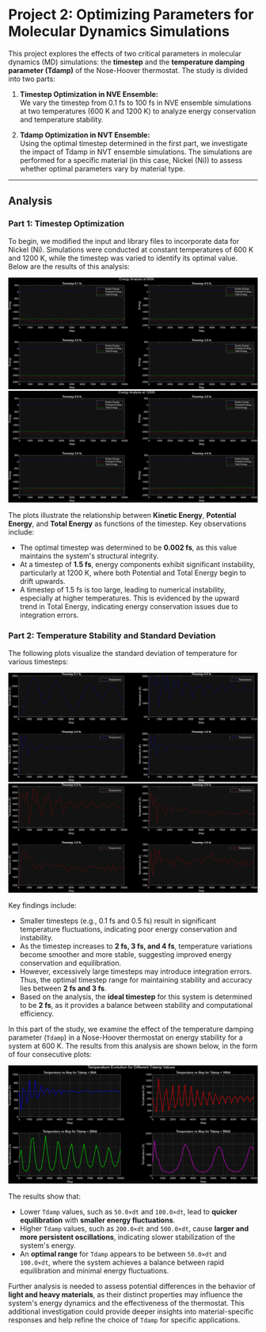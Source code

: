 # Project 2: Optimizing Parameters for Molecular Dynamics Simulations

This project explores the effects of two critical parameters in molecular dynamics (MD) simulations: the **timestep** and the **temperature damping parameter (Tdamp)** of the Nose-Hoover thermostat. The study is divided into two parts:

1. **Timestep Optimization in NVE Ensemble:**  
   We vary the timestep from 0.1 fs to 100 fs in NVE ensemble simulations at two temperatures (600 K and 1200 K) to analyze energy conservation and temperature stability.

2. **Tdamp Optimization in NVT Ensemble:**  
   Using the optimal timestep determined in the first part, we investigate the impact of Tdamp in NVT ensemble simulations. The simulations are performed for a specific material (in this case, Nickel (Ni)) to assess whether optimal parameters vary by material type.

---

## Analysis

### Part 1: Timestep Optimization
To begin, we modified the input and library files to incorporate data for Nickel (Ni). Simulations were conducted at constant temperatures of 600 K and 1200 K, while the timestep was varied to identify its optimal value. Below are the results of this analysis:

![Figure 1: Energy Components vs. Timestep at 600 K](energy600.png)  
![Figure 2: Energy Components vs. Timestep at 1200 K](energy1200.png)

The plots illustrate the relationship between **Kinetic Energy**, **Potential Energy**, and **Total Energy** as functions of the timestep. Key observations include:
- The optimal timestep was determined to be **0.002 fs**, as this value maintains the system's structural integrity.
- At a timestep of **1.5 fs**, energy components exhibit significant instability, particularly at 1200 K, where both Potential and Total Energy begin to drift upwards.
- A timestep of 1.5 fs is too large, leading to numerical instability, especially at higher temperatures. This is evidenced by the upward trend in Total Energy, indicating energy conservation issues due to integration errors.

### Part 2: Temperature Stability and Standard Deviation
The following plots visualize the standard deviation of temperature for various timesteps:

![Figure 3: Temperature Stability at 600 K](temp600.png)  
![Figure 4: Temperature Stability at 1200 K](temp1200.png)

Key findings include:
- Smaller timesteps (e.g., 0.1 fs and 0.5 fs) result in significant temperature fluctuations, indicating poor energy conservation and instability.
- As the timestep increases to **2 fs, 3 fs, and 4 fs**, temperature variations become smoother and more stable, suggesting improved energy conservation and equilibration.
- However, excessively large timesteps may introduce integration errors. Thus, the optimal timestep range for maintaining stability and accuracy lies between **2 fs and 3 fs**.
- Based on the analysis, the **ideal timestep** for this system is determined to be **2 fs**, as it provides a balance between stability and computational efficiency.

In this part of the study, we examine the effect of the temperature damping parameter (`Tdamp`) in a Nose-Hoover thermostat on energy stability for a system at 600 K. The results from this analysis are shown below, in the form of four consecutive plots:

![Figure 5: Effect of Tdamp on Energy Stability](tdamp_effect.png)

The results show that:
- Lower `Tdamp` values, such as `50.0×dt` and `100.0×dt`, lead to **quicker equilibration** with **smaller energy fluctuations**.
- Higher `Tdamp` values, such as `200.0×dt` and `500.0×dt`, cause **larger and more persistent oscillations**, indicating slower stabilization of the system's energy.
- An **optimal range** for `Tdamp` appears to be between `50.0×dt` and `100.0×dt`, where the system achieves a balance between rapid equilibration and minimal energy fluctuations.

Further analysis is needed to assess potential differences in the behavior of **light and heavy materials**, as their distinct properties may influence the system's energy dynamics and the effectiveness of the thermostat. This additional investigation could provide deeper insights into material-specific responses and help refine the choice of `Tdamp` for specific applications.
